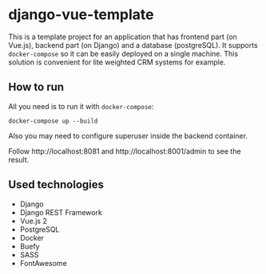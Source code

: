 # django-vue-template

This is a template project for an application that has frontend part (on Vue.js),
backend part (on Django) and a database (postgreSQL). It supports `docker-compose`
so it can be easily deployed on a single machine. This solution is convenient for
lite weighted CRM systems for example.

## How to run

All you need is to run it with `docker-compose`:

```
docker-compose up --build
```

Also you may need to configure superuser inside the backend container.

Follow http://localhost:8081 and http://localhost:8001/admin to see the result.

## Used technologies

- Django
- Django REST Framework
- Vue.js 2
- PostgreSQL
- Docker
- Buefy
- SASS
- FontAwesome
